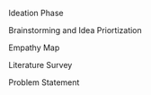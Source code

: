 Ideation Phase


Brainstorming and Idea Priortization


Empathy Map


Literature Survey


Problem Statement
